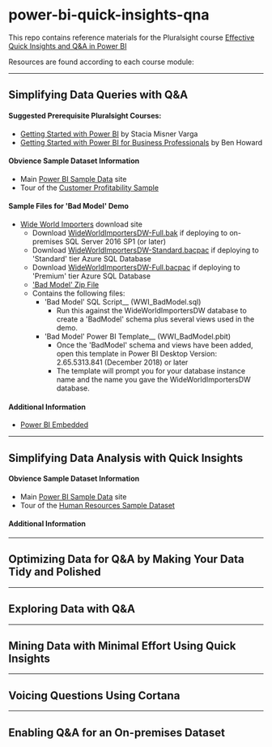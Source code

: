 # power-bi-quick-insights-qna
This repo contains reference materials for the Pluralsight course [Effective Quick Insights and Q&amp;A in Power BI](https://pluralsight.com)

Resources are found according to each course module:
***
## Simplifying Data Queries with Q&A
#### Suggested Prerequisite Pluralsight Courses:
* [Getting Started with Power BI](http://bit.ly/getting-started-power-bi) by Stacia Misner Varga
* [Getting Started with Power BI for Business Professionals](http://bit.ly/getting-started-power-bi-business-professionals) by Ben Howard

#### Obvience Sample Dataset Information
* Main [Power BI Sample Data](https://docs.microsoft.com/en-us/power-bi/sample-datasets) site
* Tour of the [Customer Profitability Sample](https://docs.microsoft.com/en-us/power-bi/sample-customer-profitability)

#### Sample Files for 'Bad Model' Demo
* [Wide World Importers](http://bit.ly/WideWorldImporters) download site
	* Download [WideWorldImportersDW-Full.bak](https://github.com/Microsoft/sql-server-samples/releases/download/wide-world-importers-v1.0/WideWorldImportersDW-Full.bak) if deploying to on-premises SQL Server 2016 SP1 (or later)
	* Download [WideWorldImportersDW-Standard.bacpac](https://github.com/Microsoft/sql-server-samples/releases/download/wide-world-importers-v1.0/WideWorldImportersDW-Standard.bacpac) if deploying to 'Standard' tier Azure SQL Database
	* Download [WideWorldImportersDW-Full.bacpac](https://github.com/Microsoft/sql-server-samples/releases/download/wide-world-importers-v1.0/WideWorldImportersDW-Full.bacpac) if deploying to 'Premium' tier Azure SQL Database
	* ['Bad Model' Zip File](https://github.com/Jim-Kay/power-bi-quick-insights-qna/raw/master/Simplifying_Data_Queries_with_Q%26A/WWI_BadModel.zip)
	* Contains the following files:
		* 'Bad Model' SQL Script__ (WWI_BadModel.sql)
			* Run this against the WideWorldImportersDW database to create a 'BadModel' schema plus several views used in the demo.
		* 'Bad Model' Power BI Template__ (WWI_BadModel.pbit)
			* Once the 'BadModel' schema and views have been added, open this template in Power BI Desktop Version: 2.65.5313.841 (December 2018) or later
			* The template will prompt you for your database instance name and the name you gave the WideWorldImportersDW database.

 #### Additional Information
   * [Power BI Embedded](http://bit.ly/PowerBI-Embedded)

***
## Simplifying Data Analysis with Quick Insights
#### Obvience Sample Dataset Information
* Main [Power BI Sample Data](https://docs.microsoft.com/en-us/power-bi/sample-datasets) site
* Tour of the [Human Resources Sample Dataset](https://docs.microsoft.com/en-us/power-bi/sample-human-resources)

 #### Additional Information

***
## Optimizing Data for Q&A by Making Your Data Tidy and Polished

***
## Exploring Data with Q&A

***
## Mining Data with Minimal Effort Using Quick Insights

***
## Voicing Questions Using Cortana

***
## Enabling Q&A for an On-premises Dataset



